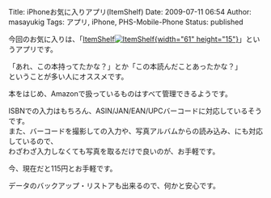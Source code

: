 Title: iPhoneお気に入りアプリ(ItemShelf)
Date: 2009-07-11 06:54
Author: masayukig
Tags: アプリ, iPhone, PHS-Mobile-Phone
Status: published

今回のお気に入りは、「[ItemShelf![ItemShelf](http://ax.itunes.apple.com/images/badgeitunes61x15dark.gif){width="61"
height="15"}](http://click.linksynergy.com/fs-bin/stat?id=6ZMj3qNtbOQ&offerid=94348&type=3&subid=0&tmpid=2192&RD_PARM1=http%253A%252F%252Fitunes.apple.com%252FWebObjects%252FMZStore.woa%252Fwa%252FviewSoftware%253Fid%253D298454705%2526mt%253D8%2526uo%253D6%2526partnerId%253D30)」というアプリです。

「あれ、この本持ってたかな？」とか「この本読んだことあったかな？」  
ということが多い人にオススメです。

本をはじめ、Amazonで扱っているものはすべて管理できるようです。

ISBNでの入力はもちろん、ASIN/JAN/EAN/UPCバーコードに対応しているそうです。  
また、バーコードを撮影しての入力や、写真アルバムからの読み込み、にも対応しているので、  
わざわざ入力しなくても写真を取るだけで良いのが、お手軽です。

今、現在だと115円とお手軽です。

データのバックアップ・リストアも出来るので、何かと安心です。
